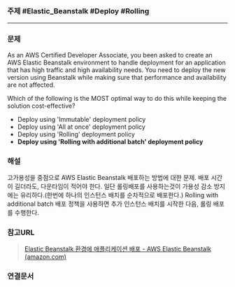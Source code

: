 ### 주제 #Elastic_Beanstalk #Deploy #Rolling

----

### 문제
As an AWS Certified Developer Associate, you been asked to create an AWS Elastic Beanstalk environment to handle deployment for an application that has high traffic and high availability needs. You need to deploy the new version using Beanstalk while making sure that performance and availability are not affected.

Which of the following is the MOST optimal way to do this while keeping the solution cost-effective?

-   Deploy using 'Immutable' deployment policy
-   Deploy using 'All at once' deployment policy
-   Deploy using 'Rolling' deployment policy
-   **Deploy using 'Rolling with additional batch' deployment policy**

### 해설
고가용성을 중점으로 AWS Elastic Beanstalk 배포하는 방법에 대한 문제.
배포 시간이 길더라도, 다운타임이 적어야 한다.
일단 롤링배포를 사용하는것이 가용성 감소 방지에는 유리하다.(한번에 하나의 인스턴스 배치를 순차적으로 배포한다.)
Rolling with additional batch 배포 정책을 사용하면 추가 인스턴스 배치를 시작한 다음, 롤링 배포를 수행한다.

### 참고URL
>[Elastic Beanstalk 환경에 애플리케이션 배포 - AWS Elastic Beanstalk (amazon.com)](https://docs.aws.amazon.com/ko_kr/elasticbeanstalk/latest/dg/using-features.deploy-existing-version.html)

### 연결문서


